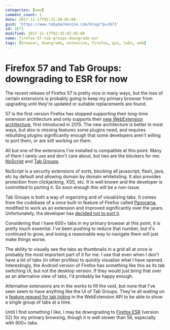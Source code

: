 ```yaml
---
categories: [www]
comment_count: 1
date: 2017-11-17T02:21:38-05:00
guid: 'https://www.tobymackenzie.com/blog/?p=1671'
id: 1671
modified: 2017-11-17T02:35:03-05:00
name: firefox-57-tab-groups-downgrade-esr
tags: [browser, downgrade, extension, firefox, gui, tabs, web]
---
```


Firefox 57 and Tab Groups: downgrading to ESR for now
=====================================================

The recent release of Firefox 57 is pretty nice in many ways, but the loss of certain extensions is probably going to keep my primary browser from upgrading until they're updated or suitable replacements are found.

<!--more-->

57 is the first version Firefox has stopped supporting their long-time extension architecture and only supports their [new WebExtension architecture](https://blog.mozilla.org/addons/2015/08/21/the-future-of-developing-firefox-add-ons/), first introduced in 2015.  The new architecture is better in most ways, but also is missing features some plugins need, and requires rebuilding plugins significantly enough that some developers aren't willing to port them, or are still working on them.

All but one of the extensions I've installed is compatible at this point.  Many of them I rarely use and don't care about, but two are the blockers for me: [NoScript](https://noscript.net/) and [Tab Groups](https://addons.mozilla.org/en-US/firefox/addon/tab-groups-panorama/).

NoScript is a security extensions of sorts, blocking all javascript, flash, java, etc by default and allowing domain by domain whitelisting.  It also provides protection from clickjacking, XSS, etc.  It is well known and the developer is committed to porting it.  So soon enough this will be a non-issue.

Tab Groups is both a way of organizing and of visualizing tabs.  It comes from the codebase of a once built-in feature of Firefox called [Panorama](http://www.azarask.in/blog/post/designing-tab-candy/), modified to work as an extension and improved significantly over the years.  Unfortunately, the developer has [decided not to port it](https://web.archive.org/web/20170914192149/http://fasezero.com/).

Considering that I have 600+ tabs in my primary browser at this point, it is pretty much essential.  I've been pushing to reduce that number, but it's continued to grow, and losing a reasonable way to navigate them will just make things worse.

The ability to visually see the tabs as thumbnails in a grid all at once is probably the most important part of it for me.  I use that even when I don't have a lot of tabs (in other profiles) to quickly visualize what I have opened.  Interestingly, the Android version of Firefox has something like this as its tab switching UI, but not the desktop version.  If they would just bring that over as an alternative view of tabs, I'd probably be happy enough.

Alternative extensions are in the works to fill the void, but none that I've seen seem to have anything like the UI of Tab Groups.  They're all waiting on a [feature request for tab hiding](https://bugzilla.mozilla.org/show_bug.cgi?id=1384515) in the WebExtension API to be able to show a single group of tabs at a time.

Until I find something I like, I may be downgrading to [Firefox ESR](https://www.mozilla.org/en-US/firefox/organizations/) (version 52) for my primary browsing, though it is well slower than 56, especially with 600+ tabs.
